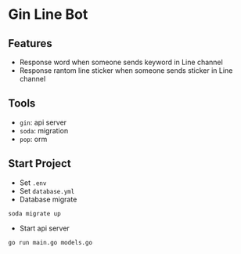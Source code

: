 # Gin Line Bot

## Features

- Response word when someone sends keyword in Line channel
- Response rantom line sticker when someone sends sticker in Line channel

## Tools

- `gin`: api server
- `soda`: migration
- `pop`: orm

## Start Project

- Set `.env`
- Set `database.yml`
- Database migrate

```shell
soda migrate up
```

- Start api server

```shell
go run main.go models.go
```
